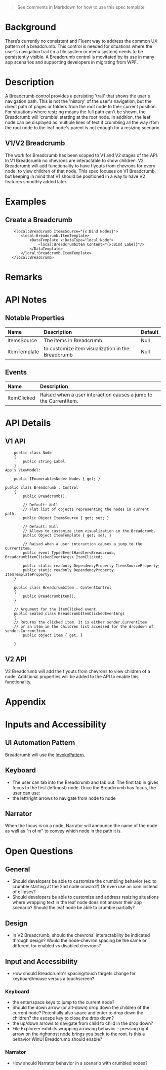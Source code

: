 > See comments in Markdown for how to use this spec template

<!-- The purpose of this spec is to describe a new feature and
its APIs that make up a new feature in WinUI. -->

<!-- There are two audiences for the spec. The first are people
that want to evaluate and give feedback on the API, as part of
the submission process.  When it's complete
it will be incorporated into the public documentation at
docs.microsoft.com (http://docs.microsoft.com/uwp/toolkits/winui/).
Hopefully we'll be able to copy it mostly verbatim.
So the second audience is everyone that reads there to learn how
and why to use this API. -->

# Background
<!-- Use this section to provide background context for the new API(s) 
in this spec. -->
There’s currently no consistent and Fluent way to address the common UX pattern of a breadcrumb. This control is needed for situations where the user's navigation trail (in a file system or menu system) needs to be persistently visible. A Breadcrumb control is movitated by its use in many app scenarios and supporting developers in migrating from WPF.
<!-- This section and the appendix are the only sections that likely
do not get copied to docs.microsoft.com; they're just an aid to reading this spec. -->

<!-- If you're modifying an existing API, included a link here to the
existing page(s) -->

<!-- For example, this section is a place to explain why you're adding this API rather than
modifying an existing API. -->

<!-- For example, this is a place to provide a brief explanation of some dependent
area, just explanation enough to understand this new API, rather than telling
the reader "go read 100 pages of background information posted at ...". -->


# Description
<!-- Use this section to provide a brief description of the feature.
For an example, see the introduction to the PasswordBox control 
(http://docs.microsoft.com/windows/uwp/design/controls-and-patterns/password-box). -->
A Breadcrumb control provides a persisting 'trail' that shows the user's navigation path. This is not the 'history' of the user's navigation, but the direct path of pages or folders from the root node to their current position. For situations where resizing means the full path can't be shown, the Breadcrumb will 'crumble' starting at the root node. In addition, the leaf node can be displayed as multiple lines of text if crumbling all the way rfom the root node to the leaf node's parent is not enough for a resizing scenario. 

## V1/V2 Breadcrumb

The work for Breadcrumb has been scoped to V1 and V2 stages of the API. In V1 Breadcrumb no chevrons are interactable to show children. V2 Breadcrumb will add functionality to have flyouts from chevrons for every node, to view children of that node. This spec focuses on V1 Breadcrumb, but keeping in mind that V1 should be positioned in a way to have V2 features smoothly added later. 

# Examples
<!-- Use this section to explain the features of the API, showing
example code with each description. The general format is: 
  feature explanation,
  example code
  feature explanation,
  example code
  etc.-->
  
<!-- Code samples should be in C# and/or C++/WinRT -->

<!-- As an example of this section, see the Examples section for the PasswordBox control 
(https://docs.microsoft.com/windows/uwp/design/controls-and-patterns/password-box#examples). -->
## Create a Breadcrumb
 ~~~~ 
     <local:Breadcrumb ItemsSource="{x:Bind Nodes}"> 
        <local:Breadcrumb.ItemTemplate> 
            <DataTemplate x:DataType="local:Node"> 
                <local:BreadcrumbItem Content="{x:Bind Label}"/> 
            </DataTemplate> 
        </local:Breadcrumb.ItemTemplate> 
    </local:Breadcrumb> 
~~~~

# Remarks
<!-- Explanation and guidance that doesn't fit into the Examples section. -->

<!-- APIs should only throw exceptions in exceptional conditions; basically,
only when there's a bug in the caller, such as argument exception.  But if for some
reason it's necessary for a caller to catch an exception from an API, call that
out with an explanation either here or in the Examples -->

# API Notes
<!-- Option 1: Give a one or two line description of each API (type
and member), or at least the ones that aren't obvious
from their name.  These descriptions are what show up
in IntelliSense. For properties, specify the default value of the property if it
isn't the type's default (for example an int-typed property that doesn't default to zero.) -->

## Notable Properties
| Name | Description | Default |
| :---------- | :------- | :------- |
| ItemsSource | The items in Breadcrumb | Null |
| ItemTemplate | to customize item visualization in the Breadcrumb | Null |

## Events
| Name | Description | 
| :---------- | :------- | 
| ItemClicked | Raised when a user interaction causes a jump to the CurrentItem.  |

<!-- Option 2: Put these descriptions in the below API Details section,
with a "///" comment above the member or type. -->

# API Details
<!-- The exact API, in MIDL3 format (https://docs.microsoft.com/en-us/uwp/midl-3/) -->

## V1 API
~~~~
    public class Node 
    { 
        public string Label; 
    } 
App’s ViewModel: 

    public IEnumerable<Node> Nodes { get; } 
    
public class Breadcrumb : Control 
    { 
        public Breadcrumb(); 

        // Default: Null 
        // Flat list of objects representing the nodes in current path. 
        public Object ItemsSource { get; set; } 

        // Default: Null 
        // Allows to customize item visualization in the Breadcrumb. 
        public Object ItemTemplate { get; set; } 

        // Raised when a user interaction causes a jump to the CurrentItem. 
        public event TypedEventHandler<Breadcrumb, BreadcrumbItemClickedEventArgs> ItemClicked; 

        public static readonly DependencyProperty ItemsSourceProperty; 
        public static readonly DependencyProperty ItemTemplateProperty; 
    } 

    public class BreadcrumbItem : ContentControl 
    { 
        public BreadcrumbItem(); 
    } 

    // Argument for the ItemClicked event. 
    public sealed class BreadcrumbItemClickedEventArgs 
    { 
    // Returns the clicked item. It is either sender.CurrentItem  
    // or an item in the Children list accessed for the dropdown of sender.CurrentItem. 
        public object Item { get; } 

    } 

 ~~~~
## V2 API
V2 Breadcrumb will add the flyouts from chevrons to view children of a node. Additional properties will be added to the API to enable this functionality. 

# Appendix
<!-- Anything else that you want to write down for posterity, but 
that isn't necessary to understand the purpose and usage of the API.
For example, implementation details. -->

# Inputs and Accessibility
## UI Automation Pattern
Breadcrumb will use the [InvokePattern](!https://docs.microsoft.com/en-us/dotnet/framework/ui-automation/implementing-the-ui-automation-invoke-control-pattern).

## Keyboard
* The user can tab into the Breadcrumb and tab out. The first tab in gives focus to the first (leftmost) node. 
Once the Breadcrumb has focus, the user can use: 
* the left/right arrows to navigate from node to node 

## Narrator
When the focus is on a node, Narrator will announce the name of the node as well as "n of m" to convey which node in the path it is. 

# Open Questions

## General
* Should developers be able to customize the crumbling behavior (ex: to crumble starting at the 2nd node onward?) Or even use an icon instead of ellipses? 
* Should developers be able to customize and address resizing situations where wrapping text in the leaf node does not answer their app scenario? Should the leaf node be able to crumble partially? 

## Design
* In V2 Breadcrumb, should the chevrons' interactability be indicated through design? Would the node-chevron spacing be the same or different for enabled vs disabled chevrons? 

## Input and Accessibility
* How should Breadcrumb's spacing/touch targets change for keyboard/mouse versus a touchscreen? 

### Keyboard
* the enter/space keys to jump to the current node?
* Should the down arrow (or alt-down) drop down the children of the current node? Potentially also space and enter to drop down the children? the escape key to close the drop down?
* the up/down arrows to navigate from child to child in the drop down?
* File Exploreer exhibits wrapping arrowing behavior - pressing right arrow on the rightmost node brings you back to the root. Is this a behavior WinUI Breadcrumb should enable?

### Narrator
* How should Narrator behavior in a scenario with crumbled nodes?


